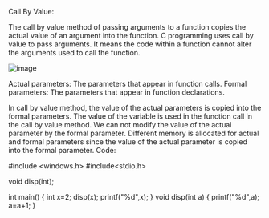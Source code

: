 Call By Value:

The call by value method of passing arguments to a function copies the actual value of an argument into the function. C programming uses call by value to pass arguments.
It means the code within a function cannot alter the arguments used to call the function.

![image](https://user-images.githubusercontent.com/127819492/234473313-853d0307-6936-46a6-bd35-9919fec38c39.png)


Actual parameters: The parameters that appear in function calls. Formal parameters: The parameters that appear in function declarations.

In call by value method, the value of the actual parameters is copied into the formal parameters. The value of the variable is used in the function call in the call by value method.
We can not modify the value of the actual parameter by the formal parameter.
Different memory is allocated for actual and formal parameters since the value of the actual parameter is copied into the formal parameter.
Code:

#include <windows.h> #include<stdio.h>

void disp(int);

int main()
{
	int x=2;
	disp(x);
	printf("%d",x);
}
void disp(int a)
{
	printf("%d",a);
	a=a+1;
}
